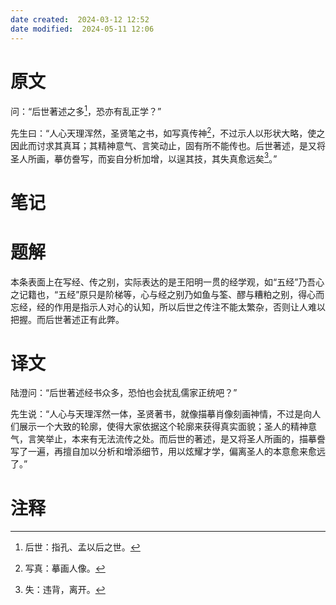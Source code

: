 ```yaml
---
date created:  2024-03-12 12:52
date modified:  2024-05-11 12:06
---
```

# 原文
问：“后世著述之多[^1]，恐亦有乱正学？”

先生曰：“人心天理浑然，圣贤笔之书，如写真传神[^2]，不过示人以形状大略，使之因此而讨求其真耳；其精神意气、言笑动止，固有所不能传也。后世著述，是又将圣人所画，摹仿誊写，而妄自分析加增，以逞其技，其失真愈远矣[^3]。”
# 笔记

# 题解
本条表面上在写经、传之别，实际表达的是王阳明一贯的经学观，如“五经”乃吾心之记籍也，“五经”原只是阶梯等，心与经之别乃如鱼与筌、醪与糟粕之别，得心而忘经，经的作用是指示人对心的认知，所以后世之传注不能太繁杂，否则让人难以把握。而后世著述正有此弊。

# 译文
陆澄问：“后世著述经书众多，恐怕也会扰乱儒家正统吧？”

先生说：“人心与天理浑然一体，圣贤著书，就像描摹肖像刻画神情，不过是向人们展示一个大致的轮廓，使得大家依据这个轮廓来获得真实面貌；圣人的精神意气，言笑举止，本来有无法流传之处。而后世的著述，是又将圣人所画的，描摹誊写了一遍，再擅自加以分析和增添细节，用以炫耀才学，偏离圣人的本意愈来愈远了。”
# 注释

[^1]: 后世：指孔、孟以后之世。
[^2]: 写真：摹画人像。
[^3]: 失：违背，离开。